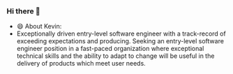 ### Hi there 👋
- 😄 About Kevin:
- Exceptionally driven entry-level software engineer with a track-record of exceeding expectations and producing. Seeking an entry-level software engineer position in a fast-paced organization where exceptional technical skills and the ability to adapt to change will be useful in the delivery of products which meet user needs.



<!--
**righttrianglesrkewl3/righttrianglesrkewl3** is a ✨ _special_ ✨ repository because its `README.md` (this file) appears on your GitHub profile.

Here are some ideas to get you started:

- 🔭 I’m currently working on ...
- 🌱 I’m currently learning ...
- 👯 I’m looking to collaborate on ...
- 🤔 I’m looking for help with ...
- 💬 Ask me about ...
- 📫 How to reach me: ...
- 😄 Pronouns: ...
- ⚡ Fun fact: ...
-->
